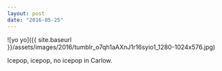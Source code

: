 ```yaml
---
layout: post
date: "2016-05-25"
---
```


![yo yo]({{ site.baseurl }}/assets/images/2016/tumblr_o7qh1aAXnJ1r16syio1_1280-1024x576.jpg)

Icepop, icepop, no icepop in Carlow.
